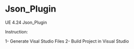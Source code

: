 # Json_Plugin
UE 4.24 Json_Plugin

Instruction:

1- Generate Visal Studio Files
2- Build Project in Visual Studio
